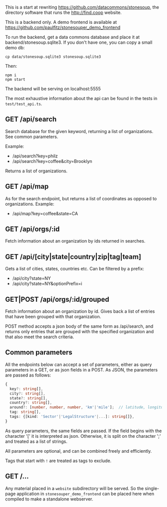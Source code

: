 This is a start at rewriting https://github.com/datacommons/stonesoup, the directory software
that runs the http://find.coop website.

This is a backend only.  A demo frontend is available at https://github.com/paulfitz/stonesouper_demo_frontend

To run the backend, get a data commons
database and place it at backend/stonesoup.sqlite3.  If you don't have one, you can copy a small
demo db:

```
cp data/stonesoup.sqlite3 stonesoup.sqlite3
```

Then:

```
npm i
npm start
```

The backend will be serving on localhost:5555

The most exhaustive information about the api can be found in the tests in
`test/test_api.ts`.

## GET /api/search

Search database for the given keyword, returning a list of organizations.
See common parameters.

Example:

 * /api/search?key=philz
 * /api/search?key=coffee&city=Brooklyn

Returns a list of organizations.

## GET /api/map

As for the search endpoint, but returns a list of coordinates as opposed to 
organizations.  Example:

 * /api/map?key=coffee&state=CA

## GET /api/orgs/:id

Fetch information about an organization by ids returned in searches.

## GET /api/[city|state|country|zip|tag|team]

Gets a list of cities, states, countries etc.  Can be filtered by a prefix:

 * /api/city?state=NY
 * /api/city?state=NY&optionPrefix=i

## GET|POST /api/orgs/:id/grouped

Fetch information about an organization by id.  Gives back a list of entries that
have been grouped with that organization.

POST method accepts a json body of the same form as /api/search, and returns only entries that
are grouped with the specified organization and that also meet the search criteria.

## Common parameters

All the endpoints below can accept a set of parameters, either as query parameters
in a GET, or as json fields in a POST.  As JSON, the parameters are passed as follows:

```ts
{
  key?: string[],
  city?: string[],
  state?: string[],
  country?: string[],
  around?: [number, number, number, 'km'|'mile'];  // latitude, longitude, distance, unit,
  tag: string[],
  tags: {[kind: 'Sector'|'LegalStructure'|...]: string[]},
}
```

As query parameters, the same fields are passed.  If the field begins with 
the character '[' it is interpreted as json.  Otherwise, it is split on the character
';' and treated as a list of strings.

All parameters are optional, and can be combined freely and efficiently.

Tags that start with `!` are treated as tags to exclude.

## GET /...

Any material placed in a `website` subdirectory will be served.  So the single-page
application in `stonesouper_demo_frontend` can be placed here when compiled to make a
standalone webserver.
